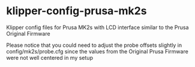 # klipper-config-prusa-mk2s
Klipper config files for Prusa MK2s with LCD interface similar to the Prusa Original Firmware

Please notice that you could need to adjust the probe offsets slightly in config/mk2s/probe.cfg since the values from the Original Prusa Firmware were not well centered in my setup
